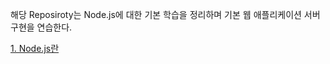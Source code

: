 해당 Reposiroty는 Node.js에 대한 기본 학습을 정리하며 기본 웹 애플리케이션 서버 구현을 연습한다.

[1. Node.js란](1.%20Node.js란/README.md)
